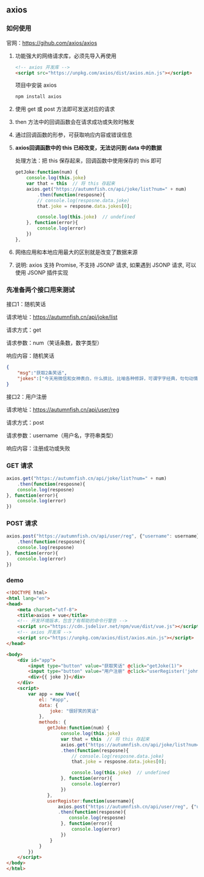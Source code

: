 ## axios

### 如何使用

官网：https://gihub.com/axios/axios

1. 功能强大的网络请求库，必须先导入再使用

   ```html
   <!-- axios 开发库 -->
   <script src="https://unpkg.com/axios/dist/axios.min.js"></script>
   ```
   项目中安装 axios

   ```cmd
   npm install axios
   ```

2. 使用 get 或 post 方法即可发送对应的请求

3. then 方法中的回调函数会在请求成功或失败时触发

4. 通过回调函数的形参，可获取响应内容或错误信息

5. **axios回调函数中的 this 已经改变，无法访问到 data 中的数据**

   处理方法：把 this 保存起来，回调函数中使用保存的 this 即可

   ```js
   getJoke:function(num) {
       console.log(this.joke)
       var that = this  // 将 this 存起来
       axios.get("https://autumnfish.cn/api/joke/list?num=" + num)
           .then(function(resposne){
           // console.log(resposne.data.joke)
           that.joke = resposne.data.jokes[0];
   
           console.log(this.joke)  // undefined
       }, function(error){
           console.log(error)
       })
   },
   ```

6. 网络应用和本地应用最大的区别就是改变了数据来源

7. 说明: axios 支持 Promise, 不支持 JSONP 请求, 如果遇到 JSONP 请求, 可以使用 JSONP 插件实现



### 先准备两个接口用来测试

接口1：随机笑话

请求地址：https://autumnfish.cn/api/joke/list

请求方式：get

请求参数：num（笑话条数，数字类型）

响应内容：随机笑话

```json
{
    "msg":"获取2条笑话",
    "jokes":["今天用微信和女神表白，什么排比、比喻各种修辞，可谓字字经典，句句动情，引经据典，声情并茂。 最后，在我强烈的感情攻势下，女神终于回了一句：“你谁啊？”","我：“医生，我老想自杀，你看我该咋办？”医生：“呃，你为什么想自杀？”我：“因为活着没意思哇！我想干的事儿他们都不许我干哇！”医生：“你想干啥？”我：“我想自杀啊！”‍‍‍‍"]
}
```



接口2：用户注册

请求地址：https://autumnfish.cn/api/user/reg

请求方式：post

请求参数：username（用户名，字符串类型）

响应内容：注册成功或失败



### GET 请求

```js
axios.get("https://autumnfish.cn/api/joke/list?num=" + num)
    .then(function(resposne){
    console.log(resposne)
}, function(error){
    console.log(error)
})
```



### POST 请求

```js
axios.post("https://autumnfish.cn/api/user/reg", {"username": username})
    .then(function(resposne){
    console.log(resposne)
}, function(error){
    console.log(error)
})
```



### demo

```html
<!DOCTYPE html>
<html lang="en">
<head>
    <meta charset="utf-8">
    <title>axios + vue</title>
    <!-- 开发环境版本，包含了有帮助的命令行警告 -->
    <script src="https://cdn.jsdelivr.net/npm/vue/dist/vue.js"></script>
    <!-- axios 开发库 -->
    <script src="https://unpkg.com/axios/dist/axios.min.js"></script>
</head>

<body>
    <div id="app">
        <input type="button" value="获取笑话" @click="getJoke(1)">
        <input type="button" value="用户注册" @click="userRegister('johny')">
        <div>{{ joke }}</div>
    </div>
    <script>
        var app = new Vue({
            el: "#app",
            data: {
                joke: "很好笑的笑话"
            },
            methods: {
               getJoke:function(num) {
                    console.log(this.joke)
                    var that = this  // 将 this 存起来
                    axios.get("https://autumnfish.cn/api/joke/list?num=" + num)
                    .then(function(resposne){
                        // console.log(resposne.data.joke)
                        that.joke = resposne.data.jokes[0];

                        console.log(this.joke)  // undefined
                    }, function(error){
                        console.log(error)
                    })
               },
               userRegister:function(username){
                   axios.post("https://autumnfish.cn/api/user/reg", {"username": username})
                   .then(function(resposne){
                       console.log(resposne)
                    }, function(error){
                        console.log(error)
                    })
                }
            }
        })
    </script>
</body>
</html>
```



